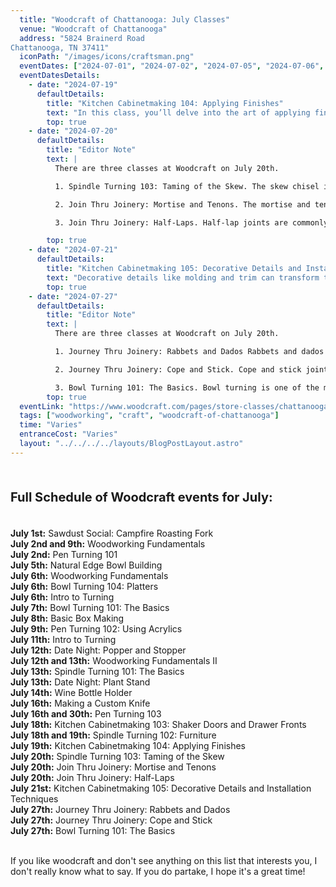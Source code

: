 ```yaml
---
  title: "Woodcraft of Chattanooga: July Classes"
  venue: "Woodcraft of Chattanooga"
  address: "5824 Brainerd Road
Chattanooga, TN 37411"
  iconPath: "/images/icons/craftsman.png"
  eventDates: ["2024-07-01", "2024-07-02", "2024-07-05", "2024-07-06", "2024-07-07", "2024-07-08", "2024-07-09", "2024-07-11", "2024-07-12", "2024-07-13", "2024-07-14", "2024-07-16", "2024-07-18", "2024-07-19", "2024-07-20", "2024-07-21", "2024-07-27"]
  eventDatesDetails:
    - date: "2024-07-19"
      defaultDetails:
        title: "Kitchen Cabinetmaking 104: Applying Finishes"
        text: "In this class, you’ll delve into the art of applying finishes to your woodworking projects, a crucial step that not only enhances the appearance of your work but also protects it from wear and tear. Here’s what you can expect to learn about oil finishes, varnishes and polyurethanes, stains and dyes, among other techniques."
        top: true
    - date: "2024-07-20"
      defaultDetails:
        title: "Editor Note"
        text: |
          There are three classes at Woodcraft on July 20th.

          1. Spindle Turning 103: Taming of the Skew. The skew chisel is considered one of the most versatile tools in woodturning but also one of the most challenging to master. This class will focus on safe and effective techniques for using the skew chisel to create detailed and precise spindle work.

          2. Join Thru Joinery: Mortise and Tenons. The mortise and tenon joint is one of the strongest and oldest woodworking joints, used in furniture making for thousands of years. Students will practice creating these joints by hand and machine, ensuring tight fits and structural integrity.

          3. Join Thru Joinery: Half-Laps. Half-lap joints are commonly used in framing, cabinetry, and furniture for their simplicity and strength. The class will cover the different types of half-lap joints and their applications in various woodworking projects.

        top: true
    - date: "2024-07-21"
      defaultDetails:
        title: "Kitchen Cabinetmaking 105: Decorative Details and Installation Techniques"
        text: "Decorative details like molding and trim can transform the look of kitchen cabinets, adding a touch of elegance and personal style. This session will teach students how to add decorative elements and the best practices for installing cabinets securely."
        top: true
    - date: "2024-07-27"
      defaultDetails:
        title: "Editor Note"
        text: |
          There are three classes at Woodcraft on July 20th.

          1. Journey Thru Joinery: Rabbets and Dados Rabbets and dados are essential joints in cabinet and bookshelf construction, providing strong, hidden connections. Participants will learn the precise techniques for cutting these joints using both hand tools and power tools.

          2. Journey Thru Joinery: Cope and Stick. Cope and stick joints are commonly used in frame and panel construction, especially for cabinet doors. This class will demonstrate the process of creating these joints, which involve intricate cutting and fitting for a seamless finish.

          3. Bowl Turning 101: The Basics. Bowl turning is one of the most popular forms of woodturning, allowing for creative expression through shape and wood grain. Beginners will learn the fundamentals of bowl turning, including selecting wood, tool usage, and finishing techniques to create a beautiful, functional bowl.
        top: true
  eventLink: "https://www.woodcraft.com/pages/store-classes/chattanooga"
  tags: ["woodworking", "craft", "woodcraft-of-chattanooga"]
  time: "Varies"
  entranceCost: "Varies"
  layout: "../../../../layouts/BlogPostLayout.astro"
---
```



<br>
<b><p style="font-size: 20px;">Full Schedule of Woodcraft events for July:</p></b>
<br>
<b class="2024-07-01">July 1st:</b> Sawdust Social: Campfire Roasting Fork
<br>
<b class="2024-07-09 2024-07-02">July 2nd and 9th:</b> Woodworking Fundamentals
<br>
<b class="2024-07-02">July 2nd:</b> Pen Turning 101
<br>
<b class="2024-07-05">July 5th:</b> Natural Edge Bowl Building
<br>
<b class="2024-07-06">July 6th:</b> Woodworking Fundamentals
<br>
<b class="2024-07-06">July 6th:</b> Bowl Turning 104: Platters
<br>
<b class="2024-07-06">July 6th:</b> Intro to Turning
<br>
<b class="2024-07-07">July 7th:</b> Bowl Turning 101: The Basics
<br>
<b class="2024-07-08">July 8th:</b> Basic Box Making
<br>
<b class="2024-07-09">July 9th:</b> Pen Turning 102: Using Acrylics
<br>
<b class="2024-07-11">July 11th:</b> Intro to Turning
<br>
<b class="2024-07-12">July 12th:</b> Date Night: Popper and Stopper
<br>
<b class="2024-07-12 2024-07-13">July 12th and 13th:</b> Woodworking Fundamentals II
<br>
<b class="2024-07-13">July 13th:</b> Spindle Turning 101: The Basics
<br>
<b class="2024-07-13">July 13th:</b> Date Night: Plant Stand
<br>
<b class="2024-07-14">July 14th:</b> Wine Bottle Holder
<br>
<b class="2024-07-16">July 16th:</b> Making a Custom Knife
<br>
<b class="2024-07-19 2024-07-30">July 16th and 30th:</b> Pen Turning 103
<br>
<b class="2024-07-18">July 18th:</b> Kitchen Cabinetmaking 103: Shaker Doors and Drawer Fronts
<br>
<b class="2024-07-19 2024-07-18">July 18th and 19th:</b> Spindle Turning 102: Furniture
<br>
<b class="2024-07-19">July 19th:</b> Kitchen Cabinetmaking 104: Applying Finishes
<br>
<b class="2024-07-20">July 20th:</b> Spindle Turning 103: Taming of the Skew
<br>
<b class="2024-07-20">July 20th:</b> Join Thru Joinery: Mortise and Tenons
<br>
<b class="2024-07-20">July 20th:</b> Join Thru Joinery: Half-Laps
<br>
<b class="2024-07-21">July 21st:</b> Kitchen Cabinetmaking 105: Decorative Details and Installation Techniques
<br>
<b class="2024-07-27">July 27th:</b> Journey Thru Joinery: Rabbets and Dados
<br>
<b class="2024-07-27">July 27th:</b> Journey Thru Joinery: Cope and Stick
<br>
<b class="2024-07-27">July 27th:</b> Bowl Turning 101: The Basics
<br><br>

If you like woodcraft and don't see anything on this list that interests you, I don't really know what to say. If you do partake, I hope it's a great time!

<script is:inline>
  let pathSplit = window.location.pathname.split("/");
  let elId = pathSplit[pathSplit.length - 2];
  let els = document.getElementsByClassName(elId);
  
  Array.from(els).forEach((el) => el.classList.add("highlighted-date"));
</script>
